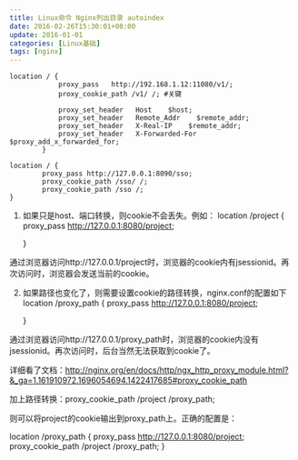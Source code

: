 ```yaml
---
title: Linux命令 Nginx列出目录 autoindex
date: 2016-02-26T15:30:01+08:00
update: 2016-01-01
categories: [Linux基础]
tags: [nginx]
---
```



```
location / {
            proxy_pass   http://192.168.1.12:11080/v1/;
            proxy_cookie_path /v1/ /; #关键

            proxy_set_header   Host    $host;
            proxy_set_header   Remote_Addr    $remote_addr;
            proxy_set_header   X-Real-IP    $remote_addr;
            proxy_set_header   X-Forwarded-For    $proxy_add_x_forwarded_for;
        }
```

```
location / {        
        proxy_pass http://127.0.0.1:8090/sso;  
        proxy_cookie_path /sso/ /;  
        proxy_cookie_path /sso /;  
}  
```

1. 如果只是host、端口转换，则cookie不会丢失。例如：
   location /project {
       proxy_pass   http://127.0.0.1:8080/project;

   }


通过浏览器访问http://127.0.0.1/project时，浏览器的cookie内有jsessionid。再次访问时，浏览器会发送当前的cookie。


2. 如果路径也变化了，则需要设置cookie的路径转换，nginx.conf的配置如下
   location /proxy_path {
       proxy_pass   http://127.0.0.1:8080/project;

   }


通过浏览器访问http://127.0.0.1/proxy_path时，浏览器的cookie内没有jsessionid。再次访问时，后台当然无法获取到cookie了。

详细看了文档：http://nginx.org/en/docs/http/ngx_http_proxy_module.html?&_ga=1.161910972.1696054694.1422417685#proxy_cookie_path


加上路径转换：proxy_cookie_path  /project /proxy_path;

则可以将project的cookie输出到proxy_path上。正确的配置是：


   location /proxy_path {
       proxy_pass   http://127.0.0.1:8080/project;
       proxy_cookie_path  /project /proxy_path;
   }
